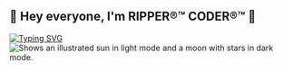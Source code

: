 ## 👋 Hey everyone, I'm RIPPER®™ CODER®™ 👋
<a href="https://git.io/typing-svg"><img src="https://readme-typing-svg.demolab.com?font=Fira+Code&pause=1000&color=00FF8E&width=435&lines=Hi+Iam+Ripper" alt="Typing SVG" /></a>
<picture>
  <source media="(prefers-color-scheme: dark)" srcset="https://raw.githubusercontent.com/platane/snk/output/github-contribution-grid-snake-dark.svg">
  <source media="(prefers-color-scheme: light)" srcset="https://user-images.githubusercontent.com/25423296/163456779-a8556205-d0a5-45e2-ac17-42d089e3c3f8.png">
  <img alt="Shows an illustrated sun in light mode and a moon with stars in dark mode." src="https://user-images.githubusercontent.com/25423296/163456779-a8556205-d0a5-45e2-ac17-42d089e3c3f8.png">
</picture>
